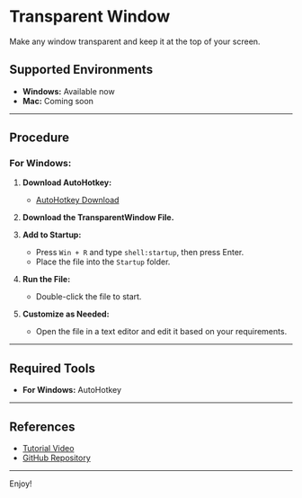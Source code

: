 # Transparent Window

Make any window transparent and keep it at the top of your screen.

## Supported Environments

- **Windows:** Available now
- **Mac:** Coming soon

---

## Procedure

### For Windows:

1. **Download AutoHotkey:**
   - [AutoHotkey Download](https://www.autohotkey.com/)

2. **Download the TransparentWindow File.**

3. **Add to Startup:**
   - Press `Win + R` and type `shell:startup`, then press Enter.
   - Place the file into the `Startup` folder.

4. **Run the File:**
   - Double-click the file to start.

5. **Customize as Needed:**
   - Open the file in a text editor and edit it based on your requirements.

---

## Required Tools

- **For Windows:** AutoHotkey

---

## References

- [Tutorial Video](https://www.youtube.com/watch?v=uUVs9xT7lPo)
- [GitHub Repository](https://github.com/kimjunte/transpare...)

---

Enjoy!
